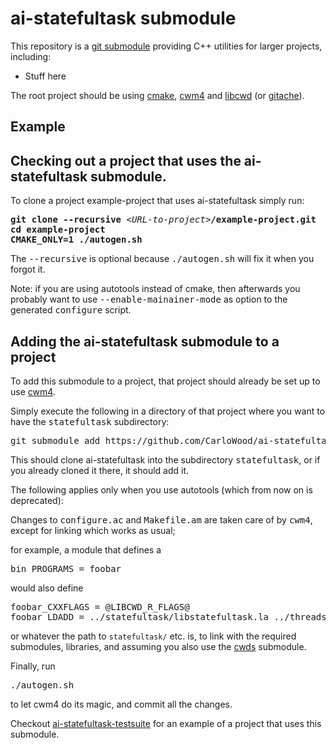 # ai-statefultask submodule

This repository is a [git submodule](https://git-scm.com/book/en/v2/Git-Tools-Submodules)
providing C++ utilities for larger projects, including:

* Stuff here

The root project should be using
[cmake](https://cmake.org),
[cwm4](https://github.com/CarloWood/cwm4) and
[libcwd](https://github.com/CarloWood/libcwd) (or [gitache](https://github.com/CarloWood/gitache)).

## Example

## Checking out a project that uses the ai-statefultask submodule.

To clone a project example-project that uses ai-statefultask simply run:

<pre>
<b>git clone --recursive</b> &lt;<i>URL-to-project</i>&gt;<b>/example-project.git</b>
<b>cd example-project</b>
<b>CMAKE_ONLY=1 ./autogen.sh</b>
</pre>

The <tt>--recursive</tt> is optional because <tt>./autogen.sh</tt> will fix
it when you forgot it.

Note: if you are using autotools instead of cmake, then afterwards you probably want to
use <tt>--enable-mainainer-mode</tt> as option to the generated <tt>configure</tt> script.

## Adding the ai-statefultask submodule to a project

To add this submodule to a project, that project should already
be set up to use [cwm4](https://github.com/CarloWood/cwm4).

Simply execute the following in a directory of that project
where you want to have the <tt>statefultask</tt> subdirectory:

<pre>
git submodule add https://github.com/CarloWood/ai-statefultask.git statefultask
</pre>

This should clone ai-statefultask into the subdirectory <tt>statefultask</tt>, or
if you already cloned it there, it should add it.

The following applies only when you use autotools (which from now on is deprecated):

Changes to <tt>configure.ac</tt> and <tt>Makefile.am</tt>
are taken care of by <tt>cwm4</tt>, except for linking
which works as usual;

for example, a module that defines a

<pre>
bin_PROGRAMS = foobar
</pre>

would also define

<pre>
foobar_CXXFLAGS = @LIBCWD_R_FLAGS@
foobar_LDADD = ../statefultask/libstatefultask.la ../threadsafe/libthreadsafe.la ../utils/libutils_r.la ../cwds/libcwds_r.la
</pre>

or whatever the path to `statefultask/` etc. is, to link with the required submodules,
libraries, and assuming you also use the [cwds](https://github.com/CarloWood/cwds) submodule.

Finally, run

<pre>
./autogen.sh
</pre>

to let cwm4 do its magic, and commit all the changes.

Checkout [ai-statefultask-testsuite](https://github.com/CarloWood/ai-statefultask-testsuite)
for an example of a project that uses this submodule.
